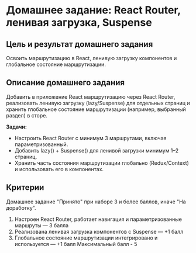 # Домашнее задание: React Router, ленивая загрузка, Suspense

## Цель и результат домашнего задания

Освоить маршрутизацию в React, ленивую загрузку компонентов и глобальное состояние маршрутизации.

## Описание домашнего задания

Добавить в приложение React маршрутизацию через React Router, реализовать ленивую загрузку (lazy/Suspense) для отдельных страниц и хранить глобальное состояние маршрутизации (например, выбранный раздел) в сторе.

**Задачи:**

- Настроить React Router с минимум 3 маршрутами, включая параметризованный.
- Добавить lazy() + Suspense() для ленивой загрузки минимум 1–2 страниц.
- Хранить часть состояния маршрутизации глобально (Redux/Context) и использовать его в компонентах.

## Критерии

Домашнее задание "Принято" при наборе 3 и более баллов, иначе "На доработку".

1. Настроен React Router, работает навигация и параметризованные маршруты — 3 балла
2. Реализована ленивая загрузка компонентов с Suspense — +1 балл
3. Глобальное состояние маршрутизации интегрировано и используется — +1 балл
   Максимальный балл - 5
